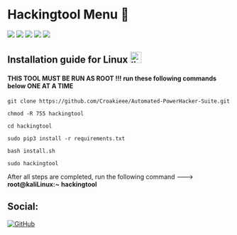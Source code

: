 # Hackingtool Menu 🧰

![](https://github.com/Croakieee/hackingtool/blob/master/images/A00.jpeg)
![](https://github.com/Croakieee/hackingtool/blob/master/images/A0.jpeg)
![](https://github.com/Croakieee/hackingtool/blob/master/images/A1.jpeg)
![](https://github.com/Croakieee/hackingtool/blob/master/images/A2.jpeg)
![](https://github.com/Croakieee/hackingtool/blob/master/images/A4.jpeg)

## Installation guide for Linux <img src="https://konpa.github.io/devicon/devicon.git/icons/linux/linux-original.svg" alt="linux" width="25" height="25"/></p><p align="center">

#### THIS TOOL MUST BE RUN AS ROOT !!! run these following commands below ONE AT A TIME 

    git clone https://github.com/Croakieee/Automated-PowerHacker-Suite.git
    
    chmod -R 755 hackingtool  
    
    cd hackingtool
    
    sudo pip3 install -r requirements.txt
    
    bash install.sh
    
    sudo hackingtool

After all steps are completed, run the following command ---> **root@kaliLinux:~** **hackingtool**



## Social:
[![GitHub](https://img.shields.io/badge/-GitHub-181717?style=flat-square&logo=github&link=https://github.com/Croakieee/)](https://github.com/Croakieee)
